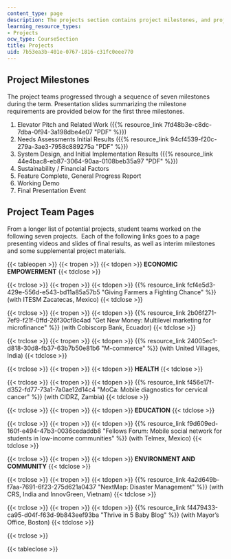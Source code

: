 ```yaml
---
content_type: page
description: The projects section contains project milestones, and project team pages.
learning_resource_types:
- Projects
ocw_type: CourseSection
title: Projects
uid: 7b53ea3b-401e-0767-1816-c31fc0eee770
---
```


Project Milestones
------------------

The project teams progressed through a sequence of seven milestones during the term. Presentation slides summarizing the milestone requirements are provided below for the first three milestones.

1.  Elevator Pitch and Related Work ({{% resource_link 7fd48b3e-c8dc-7dba-0f94-3a198dbe4e07 "PDF" %}})
2.  Needs Assessments Initial Results ({{% resource_link 94cf4539-f20c-279a-3ae3-7958c889275a "PDF" %}})
3.  System Design, and Initial Implementation Results ({{% resource_link 44e4bac8-eb87-3064-90aa-0108beb35a97 "PDF" %}})
4.  Sustainability / Financial Factors
5.  Feature Complete, General Progress Report
6.  Working Demo
7.  Final Presentation Event

Project Team Pages
------------------

From a longer list of potential projects, student teams worked on the following seven projects.  Each of the following links goes to a page presenting videos and slides of final results, as well as interim milestones and some supplemental project materials.

{{< tableopen >}}
{{< tropen >}}
{{< tdopen >}}
**ECONOMIC EMPOWERMENT**
{{< tdclose >}}

{{< trclose >}}
{{< tropen >}}
{{< tdopen >}}
{{% resource_link fcf4e5d3-429e-556d-e543-bd11a85a57b5 "Giving Farmers a Fighting Chance" %}} (with ITESM Zacatecas, Mexico)
{{< tdclose >}}

{{< trclose >}}
{{< tropen >}}
{{< tdopen >}}
{{% resource_link 2b06f271-7ef9-f21f-0ffd-26f30cf8c4ad "Get New Money: Multilevel marketing for microfinance" %}} (with Cobiscorp Bank, Ecuador)
{{< tdclose >}}

{{< trclose >}}
{{< tropen >}}
{{< tdopen >}}
{{% resource_link 24005ec1-d818-30d8-fb37-63b7b50e81b6 "M-commerce" %}} (with United Villages, India)
{{< tdclose >}}

{{< trclose >}}
{{< tropen >}}
{{< tdopen >}}
**HEALTH**
{{< tdclose >}}

{{< trclose >}}
{{< tropen >}}
{{< tdopen >}}
{{% resource_link f456e17f-d352-fd77-73a1-7a0ae12d14c4 "MoCa: Mobile diagnostics for cervical cancer" %}} (with CIDRZ, Zambia)
{{< tdclose >}}

{{< trclose >}}
{{< tropen >}}
{{< tdopen >}}
**EDUCATION**
{{< tdclose >}}

{{< trclose >}}
{{< tropen >}}
{{< tdopen >}}
{{% resource_link f9d609ed-160f-e494-47b3-0036cedaddb8 "Fellows Forum: Mobile social network for students in low-income communities" %}} (with Telmex, Mexico)
{{< tdclose >}}

{{< trclose >}}
{{< tropen >}}
{{< tdopen >}}
**ENVIRONMENT AND COMMUNITY**
{{< tdclose >}}

{{< trclose >}}
{{< tropen >}}
{{< tdopen >}}
{{% resource_link 4a2d649b-f7aa-7691-6f23-275d621a0437 "NextMap: Disaster Management" %}} (with CRS, India and InnovGreen, Vietnam)
{{< tdclose >}}

{{< trclose >}}
{{< tropen >}}
{{< tdopen >}}
{{% resource_link f4479433-ca95-d04f-f63d-9b843eef93ba "Thrive in 5 Baby Blog" %}} (with Mayor’s Office, Boston)
{{< tdclose >}}

{{< trclose >}}

{{< tableclose >}}